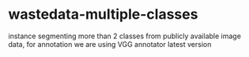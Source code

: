 # wastedata-multiple-classes
instance segmenting more than 2 classes from publicly available image data, for annotation we are using VGG annotator latest version
